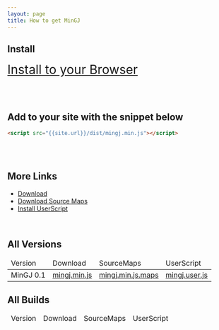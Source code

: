 ```yaml
---
layout: page
title: How to get MinGJ
---
```


## Install
<a href="{{site.url}}/dist/mingj.user.js" style="font-size:2em">Install to your Browser</a>

<br><br>

## Add to your site with the snippet below
```html
<script src="{{site.url}}/dist/mingj.min.js"></script>
```
<br><br>
## More Links
<ul>
	<li><a href="{{site.url}}/dist/mingj.min.js" download="mingj.min.js">Download</a></li>
	<li><a href="{{site.url}}/dist/mingj.min.js.map" download="mingj.min.js.map">Download Source Maps</a></li>
	<li><a href="{{site.url}}/dist/mingj.user.js">Install UserScript</a></li>
</ul>
<br>

## All Versions

<table id="downloads">
	<thead>
		<td>Version</td>
		<td>Download</td>
		<td>SourceMaps</td>
		<td>UserScript</td>
	</thead>
	<tr>
		<td>MinGJ 0.1</td>
		<td><a href="{{site.url}}/dist/mingj.min.js" download="mingj.min.js">mingj.min.js</a></td>
		<td><a href="{{site.url}}/dist/mingj.min.js.maps" download="mingj.min.js.maps">mingj.min.js.maps</a></td>
		<td><a href="{{site.url}}/dist/mingj.user.js" download="mingj.user.js">mingj.user.js</a></td>
	</tr>
</table>

## All Builds

<table id="commits">
	<thead>
		<td>Version</td>
		<td>Download</td>
		<td>SourceMaps</td>
		<td>UserScript</td>
	</thead>
</table>

<script src="{{site.url}}/web/downloads.js"></script>



